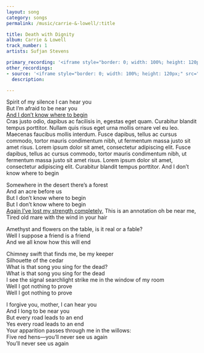```yaml
---
layout: song
category: songs
permalink: /music/carrie-&-lowell/:title

title: Death with Dignity
album: Carrie & Lowell
track_number: 1
artists: Sufjan Stevens

primary_recording: '<iframe style="border: 0; width: 100%; height: 120px;" src="http://bandcamp.com/EmbeddedPlayer/album=4070884389/size=large/bgcol=333333/linkcol=ffffff/tracklist=false/artwork=none/track=2019573057/transparent=true/" seamless><a href="http://music.sufjan.com/album/carrie-lowell">Carrie &amp; Lowell by Sufjan Stevens</a></iframe>'
other_recordings:
- source: '<iframe style="border: 0; width: 100%; height: 120px;" src="http://bandcamp.com/EmbeddedPlayer/album=4274823433/size=large/bgcol=333333/linkcol=ffffff/tracklist=false/artwork=small/track=2349295414/transparent=true/" seamless><a href="http://music.sufjan.com/album/the-greatest-gift">The Greatest Gift by Sufjan Stevens</a></iframe>'
  description:

---
```


Spirit of my silence I can hear you <br>
But I’m afraid to be near you <br>
<a href="#" class="annotation-link">And I don’t know where to begin</a> <br>
<span class="annotation">
	<span>Cras justo odio, dapibus ac facilisis in, egestas eget quam. Curabitur blandit tempus porttitor. Nullam quis risus eget urna mollis ornare vel eu leo. Maecenas faucibus mollis interdum.</span>
	<span>Fusce dapibus, tellus ac cursus commodo, tortor mauris condimentum nibh, ut fermentum massa justo sit amet risus. Lorem ipsum dolor sit amet, consectetur adipiscing elit. Fusce dapibus, tellus ac cursus commodo, tortor mauris condimentum nibh, ut fermentum massa justo sit amet risus. Lorem ipsum dolor sit amet, consectetur adipiscing elit. Curabitur blandit tempus porttitor.</span>
</span>
And I don’t know where to begin <br>

Somewhere in the desert there’s a forest <br>
And an acre before us <br>
But I don’t know where to begin <br>
But I don’t know where to begin <br>
<a href="#" class="annotation-link">Again I’ve lost my strength completely,</a> 
<span class="annotation">
	<span>This is an annotation</span>
</span>
oh be near me, <br>
Tired old mare with the wind in your hair <br>

Amethyst and flowers on the table, is it real or a fable? <br>
Well I suppose a friend is a friend <br>
And we all know how this will end <br>

Chimney swift that finds me, be my keeper <br>
Silhouette of the cedar <br>
What is that song you sing for the dead? <br>
What is that song you sing for the dead <br>
I see the signal searchlight strike me in the window of my room <br>
Well I got nothing to prove <br>
Well I got nothing to prove <br>

I forgive you, mother, I can hear you <br>
And I long to be near you <br>
But every road leads to an end <br>
Yes every road leads to an end <br>
Your apparition passes through me in the willows: <br>
Five red hens—you’ll never see us again <br>
You’ll never see us again <br>